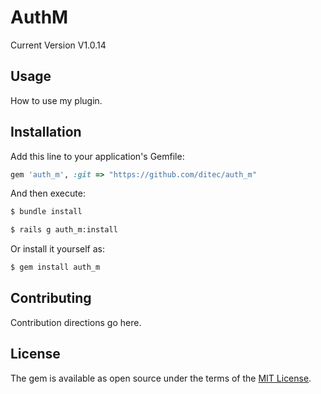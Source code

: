# AuthM
Current Version V1.0.14

## Usage
How to use my plugin.

## Installation
Add this line to your application's Gemfile:

```ruby
gem 'auth_m', :git => "https://github.com/ditec/auth_m"
```

And then execute:
```bash
$ bundle install
```

```bash
$ rails g auth_m:install
```

Or install it yourself as:
```bash
$ gem install auth_m
```

## Contributing
Contribution directions go here.

## License
The gem is available as open source under the terms of the [MIT License](http://opensource.org/licenses/MIT).
